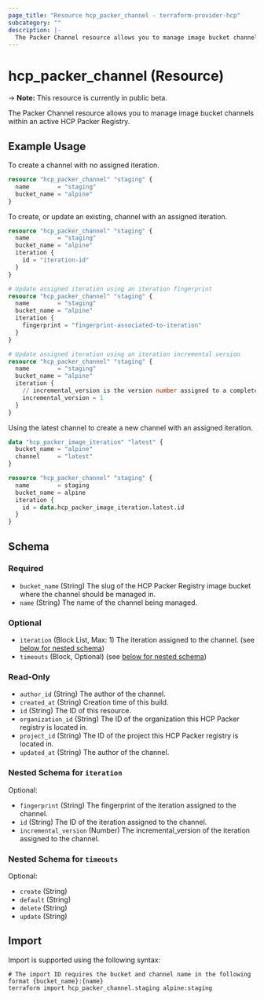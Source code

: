```yaml
---
page_title: "Resource hcp_packer_channel - terraform-provider-hcp"
subcategory: ""
description: |-
  The Packer Channel resource allows you to manage image bucket channels within an active HCP Packer Registry.
---
```


# hcp_packer_channel (Resource)

-> **Note:** This resource is currently in public beta.

The Packer Channel resource allows you to manage image bucket channels within an active HCP Packer Registry.

## Example Usage

To create a channel with no assigned iteration.
```terraform
resource "hcp_packer_channel" "staging" {
  name        = "staging"
  bucket_name = "alpine"
}
```

To create, or update an existing, channel with an assigned iteration.
```terraform
resource "hcp_packer_channel" "staging" {
  name        = "staging"
  bucket_name = "alpine"
  iteration {
    id = "iteration-id"
  }
}

# Update assigned iteration using an iteration fingerprint
resource "hcp_packer_channel" "staging" {
  name        = "staging"
  bucket_name = "alpine"
  iteration {
    fingerprint = "fingerprint-associated-to-iteration"
  }
}

# Update assigned iteration using an iteration incremental version
resource "hcp_packer_channel" "staging" {
  name        = "staging"
  bucket_name = "alpine"
  iteration {
    // incremental_version is the version number assigned to a completed iteration.
    incremental_version = 1
  }
}
```

Using the latest channel to create a new channel with an assigned iteration.
```terraform
data "hcp_packer_image_iteration" "latest" {
  bucket_name = "alpine"
  channel     = "latest"
}

resource "hcp_packer_channel" "staging" {
  name        = staging
  bucket_name = alpine
  iteration {
    id = data.hcp_packer_image_iteration.latest.id
  }
}
```


<!-- schema generated by tfplugindocs -->
## Schema

### Required

- `bucket_name` (String) The slug of the HCP Packer Registry image bucket where the channel should be managed in.
- `name` (String) The name of the channel being managed.

### Optional

- `iteration` (Block List, Max: 1) The iteration assigned to the channel. (see [below for nested schema](#nestedblock--iteration))
- `timeouts` (Block, Optional) (see [below for nested schema](#nestedblock--timeouts))

### Read-Only

- `author_id` (String) The author of the channel.
- `created_at` (String) Creation time of this build.
- `id` (String) The ID of this resource.
- `organization_id` (String) The ID of the organization this HCP Packer registry is located in.
- `project_id` (String) The ID of the project this HCP Packer registry is located in.
- `updated_at` (String) The author of the channel.

<a id="nestedblock--iteration"></a>
### Nested Schema for `iteration`

Optional:

- `fingerprint` (String) The fingerprint of the iteration assigned to the channel.
- `id` (String) The ID of the iteration assigned to the channel.
- `incremental_version` (Number) The incremental_version of the iteration assigned to the channel.


<a id="nestedblock--timeouts"></a>
### Nested Schema for `timeouts`

Optional:

- `create` (String)
- `default` (String)
- `delete` (String)
- `update` (String)

## Import

Import is supported using the following syntax:

```shell
# The import ID requires the bucket and channel name in the following format {bucket_name}:{name}
terraform import hcp_packer_channel.staging alpine:staging
```
